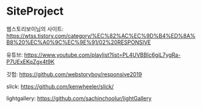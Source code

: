 # SiteProject

웹스토리보이님의 사이트:
https://wtss.tistory.com/category/%EC%82%AC%EC%9D%B4%ED%8A%B8%20%EC%A0%9C%EC%9E%91/02%20RESPONSIVE

유튜브:
https://www.youtube.com/playlist?list=PL4UVBBIc6giL7ygRa-P7UExEKqZgx4t9K

깃헙:
https://github.com/webstoryboy/responsive2019

slick:
https://github.com/kenwheeler/slick/

lightgallery:
https://github.com/sachinchoolur/lightGallery